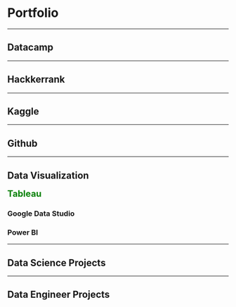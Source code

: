 # Portfolio

---
## Datacamp
---
## Hackkerrank
---
## Kaggle
---
## Github
---
## Data Visualization
<span style="color:green;font-weight:700;font-size:20px">
    Tableau
</span>

### Google Data Studio
### Power BI
---
## Data Science Projects
---
## Data Engineer Projects
